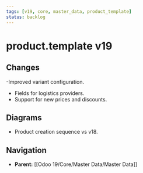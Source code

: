 ```yaml
---
tags: [v19, core, master_data, product_template]
status: backlog
---
```

# product.template v19

## Changes
-Improved variant configuration.
- Fields for logistics providers.
- Support for new prices and discounts.

## Diagrams
- Product creation sequence vs v18.






## Navigation
- **Parent:** [[Odoo 19/Core/Master Data/Master Data]]
